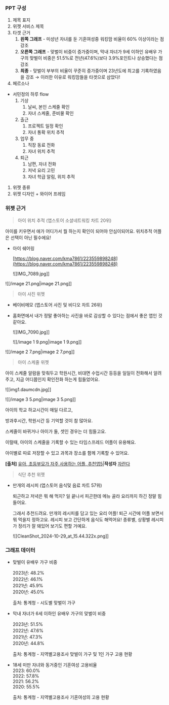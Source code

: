 ### PPT 구성

1. 제목 표지
2. 위젯 서비스 제목
3. 타겟 근거
    1. **왼쪽 그래프** - 미성년 자녀를 둔 기혼여성중 워킹맘 비율이 60% 이상이라는 점 강조
    2. **오른쪽 그래프** - 맞벌이 비중이 증가중이며, 막내 자녀가 9세 이하인 유배우 가구의 맞벌이 비중은 51.5%로 전년(47.6%)보다 3.9%포인트나 상승했다는 점 강조
    3. **최종** - 맞벌이 부부의 비율이 꾸준히 증가중이며 23년도에 최고를 기록하였음을 강조 → 이러한 이유로 워킹맘들을 타겟으로 삼았다!
4. 페르소나

- 서민정의 하루 flow
    1. 기상
        1. 날씨, 본인 스케줄 확인
        2. 자녀 스케줄, 준비물 확인
    2. 출근
        1. 프로젝트 일정 확인
        2. 자녀 통확 위치 추적
    3. 업무 중
        1. 직장 동료 전화
        2. 자녀 위치 추적
    4. 퇴근
        1. 남편, 자녀 전화
        2. 저녁 요리 고민
        3. 자녀 학급 알림, 위치 추적

  

  

1. 위젯 종류
2. 위젯 디자인 + 와이어 프레임

  

### 위젯 근거

> 아이 위치 추적 (앱스토어 소셜네트워킹 차트 20위)

아이를 키우면서 애가 어디가서 뭘 하는지 확인이 되어야 안심이되어요. 위치추적 어플은 선택이 아닌 필수에요!

- 아이 쉐어링
    
    [https://blog.naver.com/kma7861/223559898248](https://blog.naver.com/kma7861/223559898248)
    
    ![[IMG_7089.jpg]]
    
      
    

![[/image 21.png|image 21.png]]

  

  

> 아이 사진 위젯

- 베이비메모 (앱스토어 사진 및 비디오 차트 26위)

- 홈화면에서 내가 정말 좋아하는 사진을 바로 감상할 수 있다는 점에서 좋은 앱인 것 같아요.
    
    ![[IMG_7090.jpg]]
    
    ![[/image 1 9.png|image 1 9.png]]
    

![[/image 2 7.png|image 2 7.png]]

> 아이 스케줄 위젯

아이 스케줄 알람을 맞춰두고 학원시간, 비대면 수업시간 등등을 일일이 전화해서 알려주고, 지금 어디쯤인지 확인전화 하는게 힘들었어요.

![[img1.daumcdn.jpg]]

![[/image 3 5.png|image 3 5.png]]

아이의 학교 하교시간이 매일 다르고,

방과후시간, 학원시간 등 기억할 것이 참 많아요.

스케줄이 바뀌거나 아이가 둘, 셋인 경우는 더 힘들고요.

이럴때, 아이의 스케줄을 기록할 수 있는 타임스프레드 어플이 유용해요.

아이별로 따로 저장할 수 있고 과목과 장소를 함께 기록할 수 있어요.

**[출처]** [유아, 초등부모가 자주 사용하는 어플, 추천앱5](https://blog.naver.com/jaranblog/221546796950)|**작성자** [자란다](https://blog.naver.com/jaranblog)

  

> 식단 추천 위젯

- 만개의 레시피 (앱스토어 음식및 음료 차트 57위)
    
    퇴근하고 저녁은 뭐 해 먹지? 일 끝나서 피곤한데 메뉴 골라 요리까지 하긴 정말 힘들어요.
    
    그래서 추천드려요. 만개의 레시피를 담고 있는 요리 어플! 퇴근 시간에 어플 보면서 뭐 먹을지 정하고요. 레시피 보고 간단하게 음식도 해먹어요! 종류별, 상황별 레시피가 정리가 잘 돼있어 보기도 편할 거예요.
    
    ![[CleanShot_2024-10-29_at_15.44.322x.png]]
    

### 그래프 데이터

- 맞벌이 유배우 가구 비중
    
    2023년: 48.2%  
    2022년: 46.1%  
    2021년: 45.9%  
    2020년: 45.0%  
    
    출처: 통계청 - 시도별 맞벌이 가구
    

  

- 막내 자녀가 6세 이하인 유배우 가구의 맞벌이 비중
    
    2023년: 51.5%  
    2022년: 47.6%  
    2021년: 47.3%  
    2020년: 44.8%  
    
    출처: 통계청 - 지역별고용조사 맞벌이 가구 및 1인 가구 고용 현황
    

  

- 18세 미만 자녀와 동거중인 기혼여성 고용비율  
    2023: 60.0%  
    2022: 57.8%  
    2021: 56.2%  
    2020: 55.5%  
    
    출처: 통계청 - 지역별고용조사 기혼여성의 고용 현황